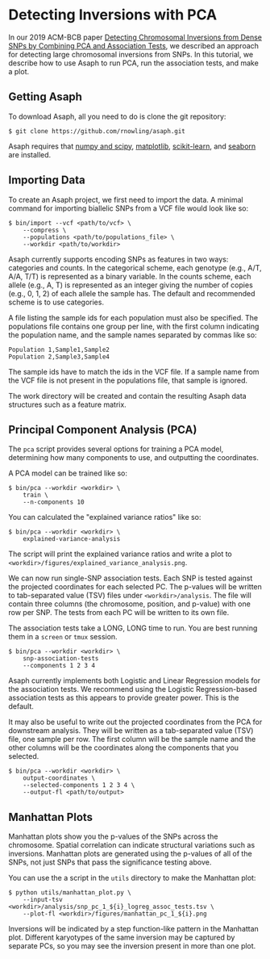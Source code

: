 # Detecting Inversions with PCA

In our 2019 ACM-BCB paper [Detecting Chromosomal Inversions from Dense SNPs by Combining PCA and Association Tests](https://dl.acm.org/citation.cfm?id=3233571), we described an approach for detecting large chromosomal inversions from SNPs.  In this tutorial, we describe how to use Asaph to run PCA, run the association tests, and make a plot.

## Getting Asaph
To download Asaph, all you need to do is clone the git repository:

```
$ git clone https://github.com/rnowling/asaph.git
```

Asaph requires that [numpy and scipy](http://www.numpy.org/), [matplotlib](http://matplotlib.org/), [scikit-learn](http://scikit-learn.org/stable/), and [seaborn](https://seaborn.pydata.org/index.html) are installed.

## Importing Data
To create an Asaph project, we first need to import the data.  A minimal command for importing biallelic SNPs from a VCF file would look like so:

```
$ bin/import --vcf <path/to/vcf> \
    --compress \
    --populations <path/to/populations_file> \
    --workdir <path/to/workdir>
```

Asaph currently supports encoding SNPs as features in two ways: categories and counts.  In the categorical scheme, each genotype (e.g., A/T, A/A, T/T) is represented as a binary variable. In the counts scheme, each allele (e.g., A, T) is represented as an integer giving the number of copies (e.g., 0, 1, 2) of each allele the sample has.  The default and recommended scheme is to use categories.

A file listing the sample ids for each population must also be specified.  The populations file contains one group per line, with the first column indicating the population name, and the sample names separated by commas like so:

```
Population 1,Sample1,Sample2
Population 2,Sample3,Sample4
```

The sample ids have to match the ids in the VCF file.  If a sample name from the VCF file is not present in the populations file, that sample is ignored.

The work directory will be created and contain the resulting Asaph data structures such as a feature matrix.

## Principal Component Analysis (PCA)
The `pca` script provides several options for training a PCA model, determining how many components to use, and outputting the coordinates.

A PCA model can be trained like so:

```
$ bin/pca --workdir <workdir> \
    train \
    --n-components 10
```

You can calculated the "explained variance ratios" like so:

```
$ bin/pca --workdir <workdir> \
    explained-variance-analysis
```

The script will print the explained variance ratios and write a plot to `<workdir>/figures/explained_variance_analysis.png`.

We can now run single-SNP association tests.  Each SNP is tested against the projected coordinates for each selected PC.  The p-values will be written to tab-separated value (TSV) files under `<workdir>/analysis`.  The file will contain three columns (the chromosome, position, and p-value) with one row per SNP.  The tests from each PC will be written to its own file.

The association tests take a LONG, LONG time to run.  You are best running them in a `screen` or `tmux` session.

```
$ bin/pca --workdir <workdir> \
    snp-association-tests
    --components 1 2 3 4
```

Asaph currently implements both Logistic and Linear Regression models for the association tests.  We recommend using the Logistic Regression-based association tests as this appears to provide greater power.  This is the default.

It may also be useful to write out the projected coordinates from the PCA for downstream analysis.  They will be written as a tab-separated value (TSV) file, one sample per row.  The first column will be the sample name and the other columns will be the coordinates along the components that you selected.

```
$ bin/pca --workdir <workdir> \
    output-coordinates \
    --selected-components 1 2 3 4 \
    --output-fl <path/to/output>
```

## Manhattan Plots
Manhattan plots show you the p-values of the SNPs across the chromosome.  Spatial correlation can indicate structural variations such as inversions.  Manhattan plots are generated using the p-values of all of the SNPs, not just SNPs that pass the significance testing above.


You can use the a script in the `utils` directory to make the Manhattan plot:

```
$ python utils/manhattan_plot.py \
    --input-tsv <workdir>/analysis/snp_pc_1_${i}_logreg_assoc_tests.tsv \
    --plot-fl <workdir>/figures/manhattan_pc_1_${i}.png
```

Inversions will be indicated by a step function-like pattern in the Manhattan plot.  Different karyotypes of the same inversion may be captured by separate PCs, so you may see the inversion present in more than one plot.
